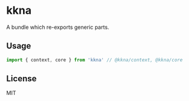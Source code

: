 # kkna

A bundle which re-exports generic parts.

## Usage

```ts
import { context, core } from 'kkna' // @kkna/context, @kkna/core
```

## License

MIT
